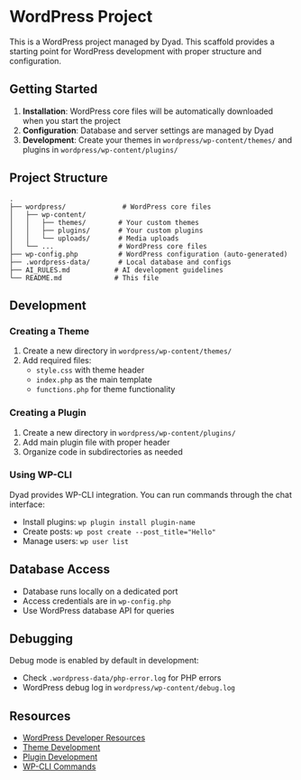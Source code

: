 # WordPress Project

This is a WordPress project managed by Dyad. This scaffold provides a starting point for WordPress development with proper structure and configuration.

## Getting Started

1. **Installation**: WordPress core files will be automatically downloaded when you start the project
2. **Configuration**: Database and server settings are managed by Dyad
3. **Development**: Create your themes in `wordpress/wp-content/themes/` and plugins in `wordpress/wp-content/plugins/`

## Project Structure

```
.
├── wordpress/              # WordPress core files
│   ├── wp-content/
│   │   ├── themes/        # Your custom themes
│   │   ├── plugins/       # Your custom plugins
│   │   └── uploads/       # Media uploads
│   └── ...                # WordPress core files
├── wp-config.php          # WordPress configuration (auto-generated)
├── .wordpress-data/       # Local database and configs
├── AI_RULES.md           # AI development guidelines
└── README.md             # This file
```

## Development

### Creating a Theme

1. Create a new directory in `wordpress/wp-content/themes/`
2. Add required files:
   - `style.css` with theme header
   - `index.php` as the main template
   - `functions.php` for theme functionality

### Creating a Plugin

1. Create a new directory in `wordpress/wp-content/plugins/`
2. Add main plugin file with proper header
3. Organize code in subdirectories as needed

### Using WP-CLI

Dyad provides WP-CLI integration. You can run commands through the chat interface:
- Install plugins: `wp plugin install plugin-name`
- Create posts: `wp post create --post_title="Hello"`
- Manage users: `wp user list`

## Database Access

- Database runs locally on a dedicated port
- Access credentials are in `wp-config.php`
- Use WordPress database API for queries

## Debugging

Debug mode is enabled by default in development:
- Check `.wordpress-data/php-error.log` for PHP errors
- WordPress debug log in `wordpress/wp-content/debug.log`

## Resources

- [WordPress Developer Resources](https://developer.wordpress.org/)
- [Theme Development](https://developer.wordpress.org/themes/)
- [Plugin Development](https://developer.wordpress.org/plugins/)
- [WP-CLI Commands](https://developer.wordpress.org/cli/commands/)